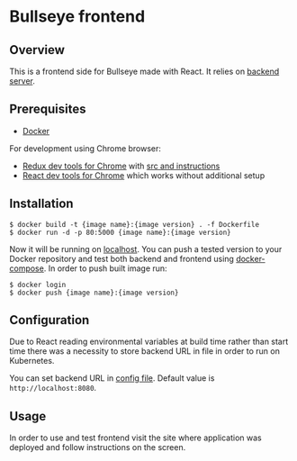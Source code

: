 # Bullseye frontend

## Overview

This is a frontend side for Bullseye made with React. It relies on [backend server](../backend).

## Prerequisites

- [Docker](https://www.docker.com)

For development using Chrome browser:
- [Redux dev tools for Chrome](http:github.com/zalmoxisus/redux-devtools-extension) with [src and instructions](http:github.com/zalmoxisus/redux-devtools-extension)
- [React dev tools for Chrome](https://chrome.google.com/webstore/detail/react-developer-tools/fmkadmapgofadopljbjfkapdkoienihi?hl=en) which works without additional setup

## Installation

```shell script
$ docker build -t {image name}:{image version} . -f Dockerfile
$ docker run -d -p 80:5000 {image name}:{image version} 
```

Now it will be running on [localhost](http://localhost). You can push a tested version to your Docker repository
and test both backend and frontend using [docker-compose](../backend/deployments/docker-compose.yml).
In order to push built image run:

```shell script
$ docker login
$ docker push {image name}:{image version}
```

## Configuration

Due to React reading environmental variables at build time rather than start time 
there was a necessity to store backend URL in file in order to run on Kubernetes.

You can set backend URL in [config file](public/config/config.js). Default value is `http://localhost:8080`.

## Usage

In order to use and test frontend visit the site where application was deployed and
follow instructions on the screen.